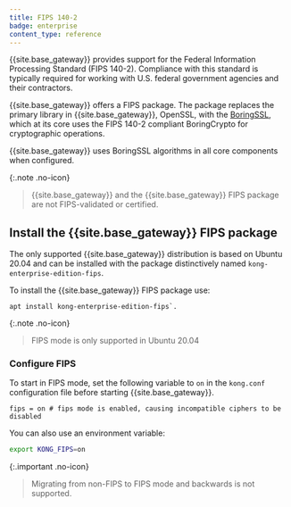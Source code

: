 ```yaml
---
title: FIPS 140-2
badge: enterprise
content_type: reference
---
```


{{site.base_gateway}} provides support for the Federal Information Processing Standard (FIPS 140-2). Compliance with this standard is typically required for working with U.S. federal government agencies and their contractors.

{{site.base_gateway}} offers a FIPS package. The package replaces the primary library in {{site.base_gateway}}, OpenSSL, with the [BoringSSL](https://boringssl.googlesource.com/boringssl/), which at its core uses the FIPS 140-2 compliant BoringCrypto for cryptographic operations.

{{site.base_gateway}} uses BoringSSL algorithms in all core components when configured.

{:.note .no-icon}
> {{site.base_gateway}} and the {{site.base_gateway}} FIPS package are not FIPS-validated or certified.

## Install the {{site.base_gateway}} FIPS package

The only supported {{site.base_gateway}} distribution is based on Ubuntu 20.04 and can be installed with the package distinctively named `kong-enterprise-edition-fips`.

To install the {{site.base_gateway}} FIPS package use:

    apt install kong-enterprise-edition-fips`.

{:.note .no-icon}
> FIPS mode is only supported in Ubuntu 20.04

### Configure FIPS

To start in FIPS mode, set the following variable to `on` in the `kong.conf` configuration file before starting {{site.base_gateway}}. 

```
fips = on # fips mode is enabled, causing incompatible ciphers to be disabled
```

You can also use an environment variable:

```bash
export KONG_FIPS=on
```

{:.important .no-icon}
> Migrating from non-FIPS to FIPS mode and backwards is not supported.
